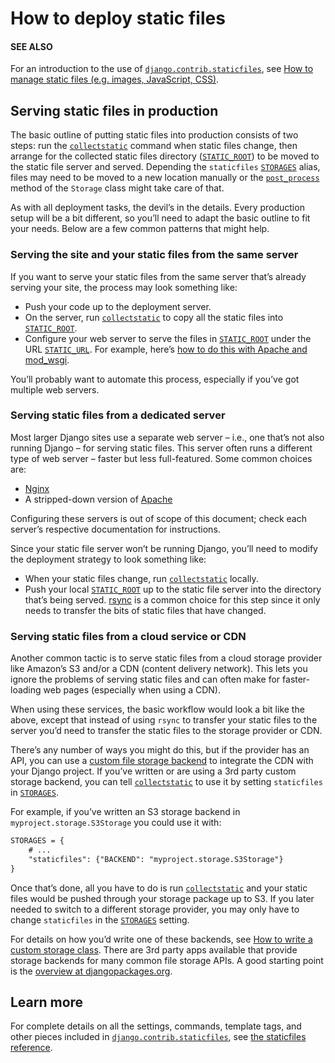 # How to deploy static files

#### SEE ALSO
For an introduction to the use of [`django.contrib.staticfiles`](../../ref/contrib/staticfiles.md#module-django.contrib.staticfiles), see
[How to manage static files (e.g. images, JavaScript, CSS)](index.md).

<a id="staticfiles-production"></a>

## Serving static files in production

The basic outline of putting static files into production consists of two
steps: run the [`collectstatic`](../../ref/contrib/staticfiles.md#django-admin-collectstatic) command when static files change, then
arrange for the collected static files directory ([`STATIC_ROOT`](../../ref/settings.md#std-setting-STATIC_ROOT)) to be
moved to the static file server and served. Depending the `staticfiles`
[`STORAGES`](../../ref/settings.md#std-setting-STORAGES) alias, files may need to be moved to a new location
manually or the [`post_process`](../../ref/contrib/staticfiles.md#django.contrib.staticfiles.storage.StaticFilesStorage.post_process) method of
the `Storage` class might take care of that.

As with all deployment tasks, the devil’s in the details. Every production
setup will be a bit different, so you’ll need to adapt the basic outline to fit
your needs. Below are a few common patterns that might help.

### Serving the site and your static files from the same server

If you want to serve your static files from the same server that’s already
serving your site, the process may look something like:

* Push your code up to the deployment server.
* On the server, run [`collectstatic`](../../ref/contrib/staticfiles.md#django-admin-collectstatic) to copy all the static files
  into [`STATIC_ROOT`](../../ref/settings.md#std-setting-STATIC_ROOT).
* Configure your web server to serve the files in [`STATIC_ROOT`](../../ref/settings.md#std-setting-STATIC_ROOT)
  under the URL [`STATIC_URL`](../../ref/settings.md#std-setting-STATIC_URL). For example, here’s
  [how to do this with Apache and mod_wsgi](../deployment/wsgi/modwsgi.md#serving-files).

You’ll probably want to automate this process, especially if you’ve got
multiple web servers.

### Serving static files from a dedicated server

Most larger Django sites use a separate web server – i.e., one that’s not also
running Django – for serving static files. This server often runs a different
type of web server – faster but less full-featured. Some common choices are:

* [Nginx](https://nginx.org/en/)
* A stripped-down version of [Apache](https://httpd.apache.org/)

Configuring these servers is out of scope of this document; check each
server’s respective documentation for instructions.

Since your static file server won’t be running Django, you’ll need to modify
the deployment strategy to look something like:

* When your static files change, run [`collectstatic`](../../ref/contrib/staticfiles.md#django-admin-collectstatic) locally.
* Push your local [`STATIC_ROOT`](../../ref/settings.md#std-setting-STATIC_ROOT) up to the static file server into the
  directory that’s being served. [rsync](https://rsync.samba.org/) is a
  common choice for this step since it only needs to transfer the bits of
  static files that have changed.

<a id="staticfiles-from-cdn"></a>

### Serving static files from a cloud service or CDN

Another common tactic is to serve static files from a cloud storage provider
like Amazon’s S3 and/or a CDN (content delivery network). This lets you
ignore the problems of serving static files and can often make for
faster-loading web pages (especially when using a CDN).

When using these services, the basic workflow would look a bit like the above,
except that instead of using `rsync` to transfer your static files to the
server you’d need to transfer the static files to the storage provider or CDN.

There’s any number of ways you might do this, but if the provider has an API,
you can use a [custom file storage backend](../custom-file-storage.md)
to integrate the CDN with your Django project. If you’ve written or are using a
3rd party custom storage backend, you can tell [`collectstatic`](../../ref/contrib/staticfiles.md#django-admin-collectstatic) to use
it by setting `staticfiles` in [`STORAGES`](../../ref/settings.md#std-setting-STORAGES).

For example, if you’ve written an S3 storage backend in
`myproject.storage.S3Storage` you could use it with:

```default
STORAGES = {
    # ...
    "staticfiles": {"BACKEND": "myproject.storage.S3Storage"}
}
```

Once that’s done, all you have to do is run [`collectstatic`](../../ref/contrib/staticfiles.md#django-admin-collectstatic) and your
static files would be pushed through your storage package up to S3. If you
later needed to switch to a different storage provider, you may only have to
change `staticfiles` in the [`STORAGES`](../../ref/settings.md#std-setting-STORAGES) setting.

For details on how you’d write one of these backends, see
[How to write a custom storage class](../custom-file-storage.md). There are 3rd party apps available that
provide storage backends for many common file storage APIs. A good starting
point is the [overview at djangopackages.org](https://djangopackages.org/grids/g/storage-backends/).

## Learn more

For complete details on all the settings, commands, template tags, and other
pieces included in [`django.contrib.staticfiles`](../../ref/contrib/staticfiles.md#module-django.contrib.staticfiles), see [the
staticfiles reference](../../ref/contrib/staticfiles.md).
